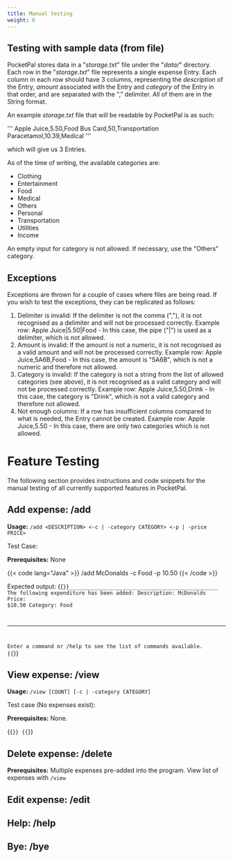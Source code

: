```yaml
---
title: Manual testing
weight: 6
---
```


## Testing with sample data (from file)

PocketPal stores data in a "*storage.txt*" file under the "*data/*" directory. Each row in the "*storage.txt*" file represents a single expense Entry. Each column in each row should have 3 columns, representing the *description* of the Entry, *amount* associated with the Entry and *category* of the Entry in that order, and are separated with the "," delimiter. All of them are in the String format.

An example *storage.txt* file that will be readable by PocketPal is as such:

'''
Apple Juice,5.50,Food
Bus Card,50,Transportation
Paracetamol,10.39,Medical
'''

which will give us 3 Entries.

As of the time of writing, the available categories are:

- Clothing
- Entertainment
- Food
- Medical
- Others
- Personal
- Transportation
- Utilities
- Income

An empty input for category is not allowed. If necessary, use the "Others" category.

## Exceptions

Exceptions are thrown for a couple of cases where files are being read. If you wish to test the exceptions, they can be replicated as follows:

1. Delimiter is invalid: If the delimiter is not the comma (","), it is not recognised as a delimiter and will not be processed correctly.
    Example row: Apple Juice|5.50|Food - In this case, the pipe ("|") is used as a delimiter, which is not allowed.
2. Amount is invalid: If the amount is not a numeric, it is not recognised as a valid amount and will not be processed correctly.
    Example row: Apple Juice,5A6B,Food - In this case, the amount is "5A6B", which is not a numeric and therefore not allowed.
3. Category is invalid: If the category is not a string from the list of allowed categories (see above), it is not recognised as a valid category and will not be processed correctly.
    Example row: Apple Juice,5.50,Drink - In this case, the category is "Drink", which is not a valid category and therefore not allowed.
4. Not enough columns: If a row has insufficient columns compared to what is needed, the Entry cannot be created.
    Example row: Apple Juice,5.50 - In this case, there are only two categories which is not allowed.

# Feature Testing

The following section provides instructions and code snippets for the manual testing of all currently supported features in PocketPal.

## Add expense: /add
**Usage:** `/add <DESCRIPTION> <-c | -category CATEGORY> <-p | -price PRICE>`

Test Case: 

**Prerequisites:** None


{{< code lang="Java" >}} /add McDonalds -c Food -p 10.50 {{< /code >}}

Expected output:
{{<code lang="Text">}}________________________________________________
The following expenditure has been added:
Description: McDonalds
Price: $10.50
Category: Food
________________________________________________
Enter a command or /help to see the list of commands available.
{{</code>}}

## View expense: /view
**Usage:** `/view [COUNT] [-c | -category CATEGORY]`

Test case (No expenses exist):

**Prerequisites:** None.

{{<code lang="Java">}}
{{</code>}}


## Delete expense: /delete
**Prerequisites:** Multiple expenses pre-added into the program. View list of expenses with `/view` 
## Edit expense: /edit

## Help: /help
## Bye: /bye